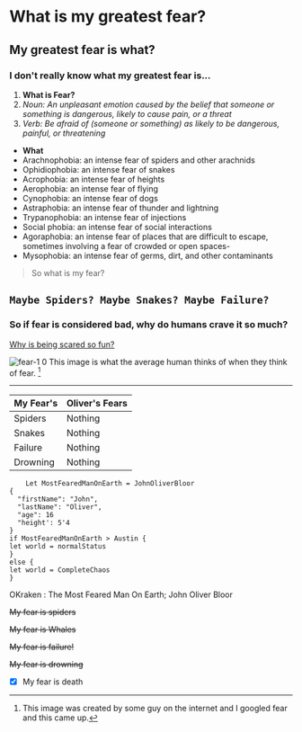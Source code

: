# What is my greatest fear?
## My greatest fear is what?
### I don't really know what my greatest fear is...
1. **What is Fear?**
2. *Noun: An unpleasant emotion caused by the belief that someone or something is dangerous, likely to cause pain, or a threat*
3. *Verb: Be afraid of (someone or something) as likely to be dangerous, painful, or threatening*
- **What**
- Arachnophobia: an intense fear of spiders and other arachnids
- Ophidiophobia: an intense fear of snakes
- Acrophobia: an intense fear of heights
- Aerophobia: an intense fear of flying
- Cynophobia: an intense fear of dogs
- Astraphobia: an intense fear of thunder and lightning
- Trypanophobia: an intense fear of injections
- Social phobia: an intense fear of social interactions
- Agoraphobia: an intense fear of places that are difficult to escape, sometimes involving a fear of crowded or open spaces- 
- Mysophobia: an intense fear of germs, dirt, and other contaminants

>So what is my fear?
>
`Maybe Spiders? Maybe Snakes? Maybe Failure?`
---
### So if fear is considered bad, why do humans crave it so much?
[Why is being scared so fun?](https://www.youtube.com/watch?v=oetVvR5RQUs)

![fear-1 0](https://github.com/AustinAyala/MY-GREATEST-FEAR/assets/167562367/4fb19aa5-e443-4317-a2dc-af5fd4c3f3ff)
	This image is what the average human thinks of when they think of fear. [^1]

[^1]: This image was created by some guy on the internet and I googled fear and this came up.

---

| My Fear's | Oliver's Fears |
| ----------- | ----------- |
| Spiders | Nothing |
| Snakes | Nothing |
| Failure | Nothing
| Drowning | Nothing

```
	Let MostFearedManOnEarth = JohnOliverBloor 
{
  "firstName": "John",
  "lastName": "Oliver",
  "age": 16
  "height': 5'4
}
if MostFearedManOnEarth > Austin {
let world = normalStatus
}
else {
let world = CompleteChaos
}
```
OKraken
: The Most Feared Man On Earth; John Oliver Bloor

~~My fear is spiders~~

~~My fear is Whales~~

~~My fear is failure!~~

~~My fear is drowning~~

- [x] My fear is death

